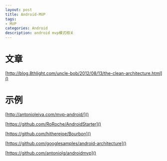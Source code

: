 ```yaml
---
layout: post
title: Android-MVP
tags:
- MVP
categories: Android
description: android mvp模式相关
---
```



# 文章

[http://blog.8thlight.com/uncle-bob/2012/08/13/the-clean-architecture.html]()

# 示例

[http://antonioleiva.com/mvp-android/]()

[https://github.com/RoRoche/AndroidStarter]()

[https://github.com/hitherejoe/Bourbon]()

[https://github.com/googlesamples/android-architecture]()

[https://github.com/antoniolg/androidmvp]()